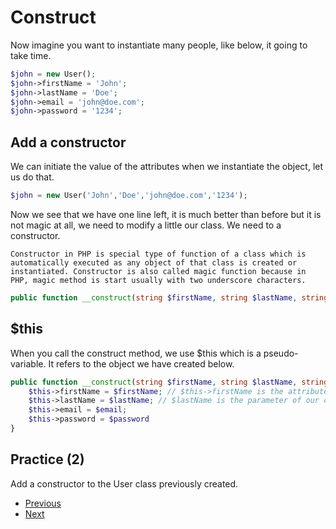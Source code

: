 # Construct

Now imagine you want to instantiate many people, like below, it going to take time.

```php
$john = new User();
$john->firstName = 'John';
$john->lastName = 'Doe';
$john->email = 'john@doe.com';
$john->password = '1234';
```

## Add a constructor 

We can initiate the value of the attributes when we instantiate the object, let us do that.

```php
$john = new User('John','Doe','john@doe.com','1234');
```

Now we see that we have one line left, it is much better than before but it is not magic at all, we need to modify a little our class.
We need to a constructor.

`Constructor in PHP is special type of function of a class which is automatically executed as any object of that class is created or instantiated. Constructor is also called magic function because in PHP, magic method is start usually with two underscore characters.`


```php
public function __construct(string $firstName, string $lastName, string $email, string $password);
```

## $this 

When you call the construct method, we use $this which is a pseudo-variable. It refers to the object we have created below.

```php
public function __construct(string $firstName, string $lastName, string $email, string $password){
    $this->firstName = $firstName; // $this->firstName is the attribute we have declared in our class 
    $this->lastName = $lastName; // $lastName is the parameter of our construct method
    $this->email = $email;
    $this->password = $password
}
```

## Practice (2)
Add a constructor to the User class previously created.


- [Previous](../01.Introduction/readme.md)
- [Next](../03.methods/readme.md)